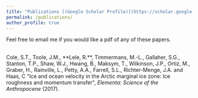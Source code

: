 ```yaml
---
title: "Publications [(Google Scholar Profile)](https://scholar.google.com/citations?user=anYh46oAAAAJ&hl=en)"
permalink: /publications/
author_profile: true
---
```

Feel free to email me if you would like a pdf of any of these papers.

<br>
Cole, S.T., Toole, J.M., **Lele, R.**, Timmermans, M.-L., Gallaher, S.G., Stanton, T.P., Shaw, W.J., Hwang, B., Maksym, T., Wilkinson, J.P., Ortiz, M., Graber, H., Rainville, L., Petty, A.A., Farrell, S.L., Richter-Menge, J.A. and Haas, C "Ice and ocean velocity in the Arctic marginal ice zone: Ice roughness and momentum transfer", 
<i> Elementa: Science of the Anthropocene</i> (2017).
<br> 


